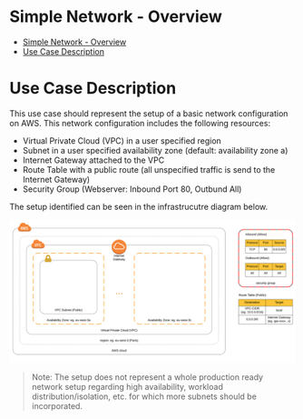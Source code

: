 # Simple Network - Overview

- [Simple Network - Overview](#simple-network---overview)
- [Use Case Description](#use-case-description)

# Use Case Description

This use case should represent the setup of a basic network configuration on AWS. This network configuration includes the following resources:

- Virtual Private Cloud (VPC) in a user specified region
- Subnet in a user specified availability zone (default: availability zone a)
- Internet Gateway attached to the VPC
- Route Table with a public route (all unspecified traffic is send to the Internet Gateway)
- Security Group (Webserver: Inbound Port 80, Outbund All)

The setup identified can be seen in the infrastrucutre diagram below.

![Infrastructure Diagram - Simple Network on AWS](./assets/simple-network.svg)

> Note: The setup does not represent a whole production ready network setup regarding high availability, workload distribution/isolation, etc. for which more subnets should be incorporated.
